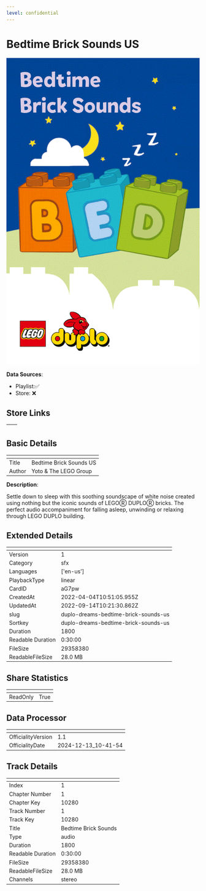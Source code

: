 ```yaml
---
level: confidential
---
```

# Bedtime Brick Sounds US

![card_[aG7pw].png](../../img/cards/card_[aG7pw].png)

**Data Sources**: 

- Playlist:✅
- Store: ❌


## Store Links

| <!-- --> | <!-- --> |
| - | - |


## Basic Details

| <!-- --> | <!-- --> |
| - | - |
| Title | Bedtime Brick Sounds US |
| Author | Yoto & The LEGO Group |

**Description**:

Settle down to sleep with this soothing soundscape of white noise created using nothing but the iconic sounds of LEGOⓇ DUPLOⓇ  bricks. The perfect audio accompaniment for falling asleep, unwinding or relaxing through LEGO DUPLO building. 


## Extended Details

| <!-- --> | <!-- --> |
| - | - |
| Version | 1 |
| Category | sfx |
| Languages | ['en-us'] |
| PlaybackType | linear |
| CardID | aG7pw |
| CreatedAt | 2022-04-04T10:51:05.955Z |
| UpdatedAt | 2022-09-14T10:21:30.862Z |
| slug | duplo-dreams-bedtime-brick-sounds-us |
| Sortkey | duplo-dreams-bedtime-brick-sounds-us |
| Duration | 1800 |
| Readable Duration | 0:30:00 |
| FileSize | 29358380 |
| ReadableFileSize | 28.0 MB |


## Share Statistics

| <!-- --> | <!-- --> |
| - | - |
| ReadOnly | True |


## Data Processor

| <!-- --> | <!-- --> |
| - | - |
| OfficialityVersion | 1.1
| OfficialityDate | 2024-12-13_10-41-54


## Track Details

| <!-- --> | <!-- --> |
| - | - |
| Index | 1 |
| Chapter Number | 1 |
| Chapter Key | 10280 |
| Track Number | 1 |
| Track Key | 10280 |
| Title | Bedtime Brick Sounds |
| Type | audio |
| Duration | 1800 |
| Readable Duration | 0:30:00 |
| FileSize | 29358380 |
| ReadableFileSize | 28.0 MB |
| Channels | stereo |

